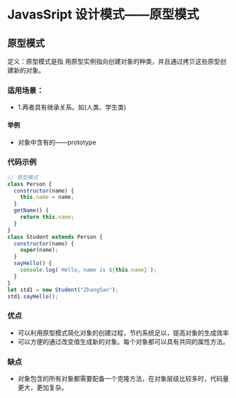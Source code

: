 # JavasSript 设计模式——原型模式

## 原型模式

定义：原型模式是指 用原型实例指向创建对象的种类，并且通过拷贝这些原型创建新的对象。

### 适用场景：

- 1.两者具有继承关系。如(人类、学生类)

#### 举例

- 对象中含有的——prototype

### 代码示例

```js
// 原型模式
class Person {
  constructor(name) {
    this.name = name;
  }
  getName() {
    return this.name;
  }
}
class Student extends Person {
  constructor(name) {
    super(name);
  }
  sayHello() {
    console.log(`Hello, name is ${this.name}`);
  }
}
let std1 = new Student("ZhangSan");
std1.sayHello();
```

### 优点

- 可以利用原型模式简化对象的创建过程，节约系统足以，提高对象的生成效率
- 可以方便的通过改变值生成新的对象。每个对象都可以具有共同的属性方法。

### 缺点

- 对象包含的所有对象都需要配备一个克隆方法，在对象层级比较多时，代码量更大，更加复杂。
